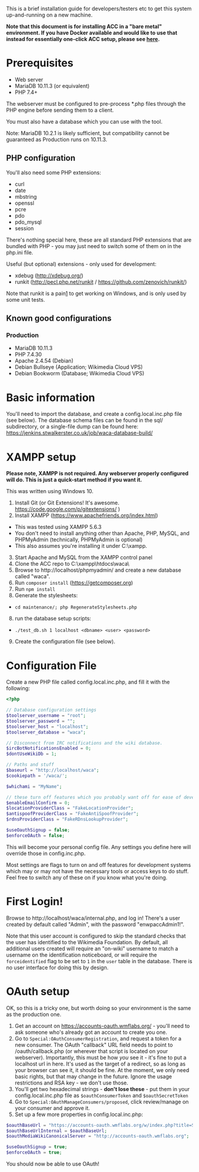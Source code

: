 This is a brief installation guide for developers/testers etc to get this system up-and-running on a new machine.

**Note that this document is for installing ACC in a "bare metal" environment. If you have Docker available and would
like to use that instead for essentially one-click ACC setup, please see [here](docker/README.md).**

# Prerequisites

* Web server
* MariaDB 10.11.3 (or equivalent)
* PHP 7.4+

The webserver must be configured to pre-process *.php files through the PHP engine before sending them to a client.

You must also have a database which you can use with the tool.

Note: MariaDB 10.2.1 is likely sufficient, but compatibility cannot be guaranteed as Production runs on 10.11.3.

## PHP configuration
You'll also need some PHP extensions:

* curl
* date
* mbstring
* openssl
* pcre
* pdo
* pdo_mysql
* session

There's nothing special here, these are all standard PHP extensions that are bundled with PHP - you may
just need to switch some of them on in the php.ini file.

Useful (but optional) extensions - only used for development:
* xdebug (http://xdebug.org/)
* runkit (http://pecl.php.net/runkit / https://github.com/zenovich/runkit/)

Note that runkit is a pain[1] to get working on Windows, and is only used by some unit tests.

## Known good configurations

### Production

* MariaDB 10.11.3
* PHP 7.4.30
* Apache 2.4.54 (Debian)
* Debian Bullseye (Application; Wikimedia Cloud VPS)
* Debian Bookworm (Database; Wikimedia Cloud VPS)

# Basic information

You'll need to import the database, and create a config.local.inc.php file (see below). The database schema files can be found in the sql/ subdirectory, or a single-file dump can be found here: https://jenkins.stwalkerster.co.uk/job/waca-database-build/

# XAMPP setup

**Please note, XAMPP is not required. Any webserver properly configured will do. This is just a quick-start method if you want it.**

This was written using Windows 10.

1. Install Git (or Git Extensions! It's awesome. https://code.google.com/p/gitextensions/ )
2. Install XAMPP (https://www.apachefriends.org/index.html)
  * This was tested using XAMPP 5.6.3
  * You don't need to install anything other than Apache, PHP, MySQL, and PHPMyAdmin (technically, PHPMyAdmin is optional)
  * This also assumes you're installing it under C:\xampp\.
3. Start Apache and MySQL from the XAMPP control panel
4. Clone the ACC repo to C:\xampp\htdocs\waca\
5. Browse to http://localhost/phpmyadmin/ and create a new database called "waca".
6. Run `composer install` (https://getcomposer.org)
7. Run `npm install`
8. Generate the stylesheets:
  * `cd maintenance/; php RegenerateStylesheets.php`
8. run the database setup scripts:
  * `./test_db.sh 1 localhost <dbname> <user> <password>`
9. Create the configuration file (see below).

# Configuration File
Create a new PHP file called config.local.inc.php, and fill it with the following:
```php
<?php

// Database configuration settings
$toolserver_username = "root";
$toolserver_password = "";
$toolserver_host = "localhost";
$toolserver_database = "waca";

// Disconnect from IRC notifications and the wiki database.
$ircBotNotificationsEnabled = 0;
$dontUseWikiDb = 1;

// Paths and stuff
$baseurl = "http://localhost/waca";
$cookiepath = '/waca/';

$whichami = "MyName";

// these turn off features which you probably want off for ease of development.
$enableEmailConfirm = 0;
$locationProviderClass = "FakeLocationProvider";
$antispoofProviderClass = "FakeAntiSpoofProvider";
$rdnsProviderClass = "FakeRDnsLookupProvider";

$useOauthSignup = false;
$enforceOAuth = false;

```

This will become your personal config file. Any settings you define here will override those in config.inc.php.

Most settings are flags to turn on and off features for development systems which may or may not have the necessary tools or access keys to do stuff. Feel free to switch any of these on if you know what you're doing.

# First Login!

Browse to http://localhost/waca/internal.php, and log in! There's a user created by default called "Admin", with the password "enwpaccAdmin1!".

Note that this user account is configured to skip the standard checks that the user has identified to the Wikimedia Foundation. By default, all additional users created will require an "on-wiki" username to match a username on the identification noticeboard, or will require the `forceidentified` flag to be set to `1` in the `user` table in the database. There is no user interface for doing this by design. 

# OAuth setup

OK, so this is a tricky one, but worth doing so your environment is the same as the production one.

1. Get an account on https://accounts-oauth.wmflabs.org/ - you'll need to ask someone who's already got an account to create you one.
2. Go to `Special:OAuthConsumerRegistration`, and request a token for a new consumer. The OAuth "callback" URL field needs to point to /oauth/callback.php (or wherever that script is located on your webserver). Importantly, this must be how *you* see it - it's fine to put a localhost url in here. It's used as the target of a redirect, so as long as your browser can see it, it should be fine. At the moment, we only need basic rights, but that may change in the future. Ignore the usage restrictions and RSA key - we don't use those.
3. You'll get two hexadecimal strings - **don't lose these** - put them in your config.local.inc.php file as `$oauthConsumerToken` and `$oauthSecretToken`
4. Go to `Special:OAuthManageConsumers/proposed`, click review/manage on your consumer and approve it.
5. Set up a few more properties in config.local.inc.php:

```php
$oauthBaseUrl = "https://accounts-oauth.wmflabs.org/w/index.php?title=Special:OAuth";
$oauthBaseUrlInternal = $oauthBaseUrl;
$oauthMediaWikiCanonicalServer = "http://accounts-oauth.wmflabs.org";

$useOauthSignup = true;
$enforceOAuth = true;
```

You should now be able to use OAuth!

[1]: https://github.com/zenovich/runkit/issues/22
